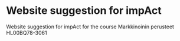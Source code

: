 <h1>Website suggestion for impAct</h1>
<p>Website suggestion for impAct for the course Markkinoinin perusteet HL00BQ78-3061</p>